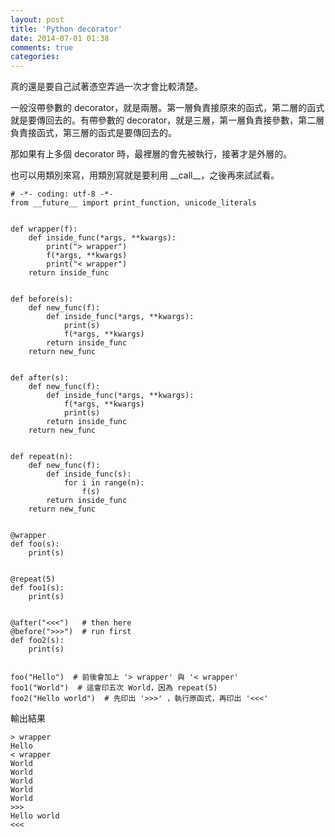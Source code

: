 ```yaml
---
layout: post
title: 'Python decorator'
date: 2014-07-01 01:38
comments: true
categories: 
---
```

真的還是要自己試著憑空弄過一次才會比較清楚。

一般沒帶參數的 decorator，就是兩層。第一層負責接原來的函式，第二層的函式就是要傳回去的。有帶參數的 decorator，就是三層，第一層負責接參數，第二層負責接函式，第三層的函式是要傳回去的。

那如果有上多個 decorator 時，最裡層的會先被執行，接著才是外層的。

也可以用類別來寫，用類別寫就是要利用 \_\_call\_\_，之後再來試試看。

```
# -*- coding: utf-8 -*-
from __future__ import print_function, unicode_literals


def wrapper(f):
    def inside_func(*args, **kwargs):
        print("> wrapper")
        f(*args, **kwargs)
        print("< wrapper")
    return inside_func


def before(s):
    def new_func(f):
        def inside_func(*args, **kwargs):
            print(s)
            f(*args, **kwargs)
        return inside_func
    return new_func


def after(s):
    def new_func(f):
        def inside_func(*args, **kwargs):
            f(*args, **kwargs)
            print(s)
        return inside_func
    return new_func


def repeat(n):
    def new_func(f):
        def inside_func(s):
            for i in range(n):
                f(s)
        return inside_func
    return new_func


@wrapper
def foo(s):
    print(s)


@repeat(5)
def foo1(s):
    print(s)


@after("<<<")   # then here
@before(">>>")  # run first
def foo2(s):
    print(s)


foo("Hello")  # 前後會加上 '> wrapper' 與 '< wrapper'
foo1("World")  # 這會印五次 World，因為 repeat(5)
foo2("Hello world")  # 先印出 '>>>' ，執行原函式，再印出 '<<<'
```

輸出結果
```
> wrapper
Hello
< wrapper
World
World
World
World
World
>>>
Hello world
<<<
```